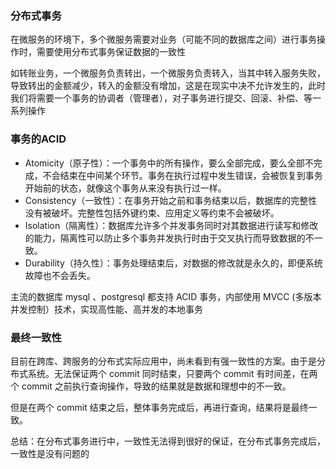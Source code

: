### 分布式事务

在微服务的环境下，多个微服务需要对业务（可能不同的数据库之间）进行事务操作时，需要使用分布式事务保证数据的一致性

如转账业务，一个微服务负责转出，一个微服务负责转入，当其中转入服务失败，导致转出的金额减少，转入的金额没有增加，这是在现实中决不允许发生的，此时我们将需要一个事务的协调者（管理者），对子事务进行提交、回滚、补偿、等一系列操作

### 事务的ACID

- Atomicity（原子性）：一个事务中的所有操作，要么全部完成，要么全部不完成，不会结束在中间某个环节。事务在执行过程中发生错误，会被恢复到事务开始前的状态，就像这个事务从来没有执行过一样。
- Consistency（一致性）：在事务开始之前和事务结束以后，数据库的完整性没有被破坏。完整性包括外键约束、应用定义等约束不会被破坏。
- Isolation（隔离性）：数据库允许多个并发事务同时对其数据进行读写和修改的能力，隔离性可以防止多个事务并发执行时由于交叉执行而导致数据的不一致。
- Durability（持久性）：事务处理结束后，对数据的修改就是永久的，即便系统故障也不会丢失。

主流的数据库 mysql 、postgresql 都支持 ACID 事务，内部使用 MVCC (多版本并发控制）技术，实现高性能、高并发的本地事务

### 最终一致性

目前在跨库、跨服务的分布式实际应用中，尚未看到有强一致性的方案。由于是分布式系统。无法保证两个 commit 同时结束，只要两个 commit 有时间差，在两个 commit 之前执行查询操作，导致的结果就是数据和理想中的不一致。

但是在两个 commit 结束之后，整体事务完成后，再进行查询，结果将是最终一致。

总结：在分布式事务进行中，一致性无法得到很好的保证，在分布式事务完成后，一致性是没有问题的